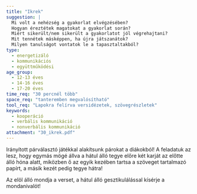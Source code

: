 ```yaml
---
title: "Ikrek"
suggestion: | 
  Mi volt a nehézség a gyakorlat elvégzésében?
  Hogyan éreztétek magatokat a gyakorlat során?
  Miért sikerült/nem sikerült a gyakorlatot jól végrehajtani?
  Mit tennétek másképpen, ha újra játszanátok?
  Milyen tanulságot vontatok le a tapasztaltakból?
type:
  - energetizáló
  - kommunikációs
  - együttműködési
age_group:
  - 12-13 éves
  - 14-16 éves
  - 17-20 éves
time_req: "30 percnél több"
space_req: "tanteremben megvalósítható"
tool_req: "Lapokra felírva versidézetek, szövegrészletek"
keywords: 
  - kooperáció
  - verbális kommunikáció
  - nonverbális kommunikáció
attachment: "30_ikrek.pdf"
---
```


Irányított párválasztó játékkal alakítsunk párokat a diákokból! A feladatuk az lesz, hogy egymás mögé állva a hátul álló tegye előre két karját az előtte álló hóna alatt, miközben ő az egyik kezében tartsa a szöveget tartalmazó papírt, a másik kezét pedig tegye hátra!

Az elöl álló mondja a verset, a hátul álló gesztikulálással kísérje a mondanivalót!
  
  
